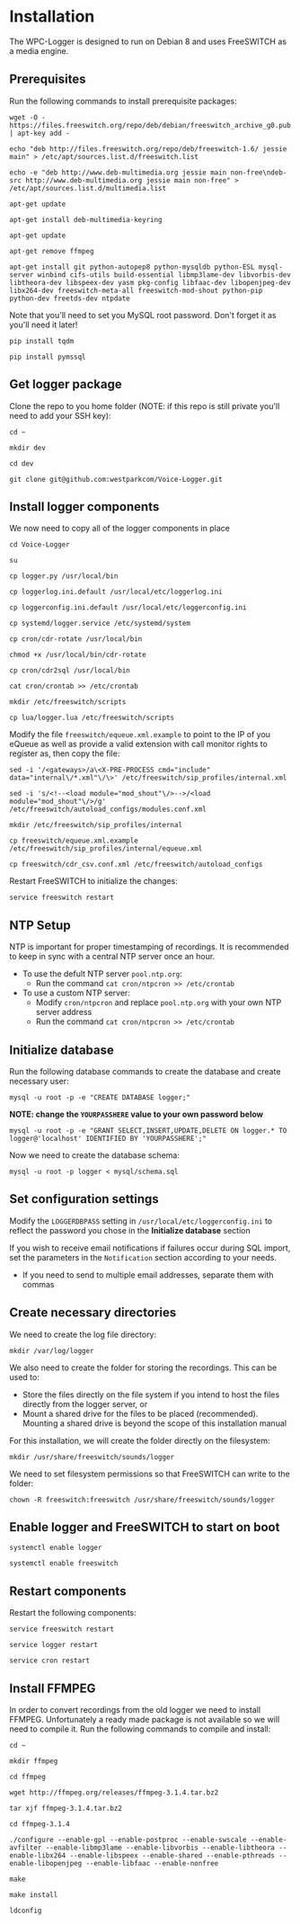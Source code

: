 # Installation

The WPC-Logger is designed to run on Debian 8 and uses FreeSWITCH as a media engine.

## Prerequisites

Run the following commands to install prerequisite packages:

`wget -O - https://files.freeswitch.org/repo/deb/debian/freeswitch_archive_g0.pub | apt-key add -`

`echo "deb http://files.freeswitch.org/repo/deb/freeswitch-1.6/ jessie main" > /etc/apt/sources.list.d/freeswitch.list`

`echo -e "deb http://www.deb-multimedia.org jessie main non-free\ndeb-src http://www.deb-multimedia.org jessie main non-free" > /etc/apt/sources.list.d/multimedia.list`

`apt-get update`

`apt-get install deb-multimedia-keyring`

`apt-get update`

`apt-get remove ffmpeg`

`apt-get install git python-autopep8 python-mysqldb python-ESL mysql-server winbind cifs-utils build-essential libmp3lame-dev libvorbis-dev libtheora-dev libspeex-dev yasm pkg-config libfaac-dev libopenjpeg-dev libx264-dev freeswitch-meta-all freeswitch-mod-shout python-pip python-dev freetds-dev ntpdate`

Note that you'll need to set you MySQL root password. Don't forget it as you'll need it later!

`pip install tqdm`

`pip install pymssql`

## Get logger package

Clone the repo to you home folder (NOTE: if this repo is still private you'll need to add your SSH key):

`cd ~`

`mkdir dev`

`cd dev`

`git clone git@github.com:westparkcom/Voice-Logger.git`

## Install logger components

We now need to copy all of the logger components in place

`cd Voice-Logger`

`su`

`cp logger.py /usr/local/bin`

`cp loggerlog.ini.default /usr/local/etc/loggerlog.ini`

`cp loggerconfig.ini.default /usr/local/etc/loggerconfig.ini`

`cp systemd/logger.service /etc/systemd/system`

`cp cron/cdr-rotate /usr/local/bin`

`chmod +x /usr/local/bin/cdr-rotate`

`cp cron/cdr2sql /usr/local/bin`

`cat cron/crontab >> /etc/crontab`

`mkdir /etc/freeswitch/scripts`

`cp lua/logger.lua /etc/freeswitch/scripts`

Modify the file `freeswitch/equeue.xml.example` to point to the IP of you eQueue as well as provide a valid extension with call monitor rights to register as, then copy the file:

`sed -i '/<gateways>/a\<X-PRE-PROCESS cmd="include" data="internal\/*.xml"\/\>' /etc/freeswitch/sip_profiles/internal.xml`

`sed -i 's/<!--<load module="mod_shout"\/>-->/<load module="mod_shout"\/>/g' /etc/freeswitch/autoload_configs/modules.conf.xml`

`mkdir /etc/freeswitch/sip_profiles/internal`

`cp freeswitch/equeue.xml.example /etc/freeswitch/sip_profiles/internal/equeue.xml`

`cp freeswitch/cdr_csv.conf.xml /etc/freeswitch/autoload_configs`

Restart FreeSWITCH to initialize the changes:

`service freeswitch restart`

## NTP Setup

NTP is important for proper timestamping of recordings. It is recommended to keep in sync with a central NTP server once an hour.

* To use the defult NTP server `pool.ntp.org`:
  * Run the command `cat cron/ntpcron >> /etc/crontab`
* To use a custom NTP server:
  * Modify `cron/ntpcron` and replace `pool.ntp.org` with your own NTP server address
  * Run the command `cat cron/ntpcron >> /etc/crontab`


## Initialize database

Run the following database commands to create the database and create necessary user:

`mysql -u root -p -e "CREATE DATABASE logger;"`

**NOTE: change the `YOURPASSHERE` value to your own password below**

`mysql -u root -p -e "GRANT SELECT,INSERT,UPDATE,DELETE ON logger.* TO logger@'localhost' IDENTIFIED BY 'YOURPASSHERE';"`

Now we need to create the database schema:

`mysql -u root -p logger < mysql/schema.sql`

## Set configuration settings

Modify the `LOGGERDBPASS` setting in `/usr/local/etc/loggerconfig.ini` to reflect the password you chose in the **Initialize database** section

If you wish to receive email notifications if failures occur during SQL import, set the parameters in the `Notification` section according to your needs.

* If you need to send to multiple email addresses, separate them with commas

## Create necessary directories

We need to create the log file directory:

`mkdir /var/log/logger`

We also need to create the folder for storing the recordings. This can be used to:

* Store the files directly on the file system if you intend to host the files directly from the logger server, or
* Mount a shared drive for the files to be placed (recommended). Mounting a shared drive is beyond the scope of this installation manual

For this installation, we will create the folder directly on the filesystem:

`mkdir /usr/share/freeswitch/sounds/logger`

We need to set filesystem permissions so that FreeSWITCH can write to the folder:

`chown -R freeswitch:freeswitch /usr/share/freeswitch/sounds/logger`

## Enable logger and FreeSWITCH to start on boot

`systemctl enable logger`

`systemctl enable freeswitch`

## Restart components

Restart the following components:

`service freeswitch restart`

`service logger restart`

`service cron restart`

## Install FFMPEG

In order to convert recordings from the old logger we need to install FFMPEG. Unfortunately a ready made package is not available so we will need to compile it. Run the following commands to compile and install:

`cd ~`

`mkdir ffmpeg`

`cd ffmpeg`

`wget http://ffmpeg.org/releases/ffmpeg-3.1.4.tar.bz2`

`tar xjf ffmpeg-3.1.4.tar.bz2`

`cd ffmpeg-3.1.4`

`./configure --enable-gpl --enable-postproc --enable-swscale --enable-avfilter --enable-libmp3lame --enable-libvorbis --enable-libtheora --enable-libx264 --enable-libspeex --enable-shared --enable-pthreads --enable-libopenjpeg --enable-libfaac --enable-nonfree`

`make`

`make install`

`ldconfig`
